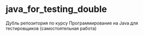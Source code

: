 # java_for_testing_double
Дубль репозитория по курсу Программирование на Java для тестировщиков (самостоятельная работа)
